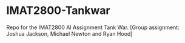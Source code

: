 # IMAT2800-Tankwar
Repo for the IMAT2800 AI Assignment Tank War. [Group assignment: Joshua Jackson, Michael Newton and Ryan Hood]
